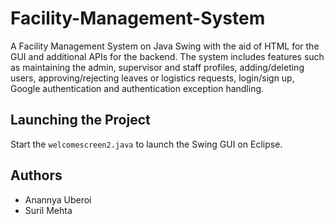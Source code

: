 # Facility-Management-System

A Facility Management System on Java Swing with the aid of HTML for the GUI and additional APIs for the backend. The system includes features such as maintaining the admin, supervisor and staff profiles, adding/deleting users, approving/rejecting leaves or logistics requests, login/sign up, Google authentication and authentication exception handling.

## Launching the Project

Start the ```welcomescreen2.java``` to launch the Swing GUI on Eclipse.

## Authors

* Anannya Uberoi
* Suril Mehta
